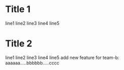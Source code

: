 # Title 1
line1
line2
line3
line4
line5

# Title 2
line1
line2
line3
line4
line5
add new feature for team-b: aaaaaa.....bbbbbb.....cccc

